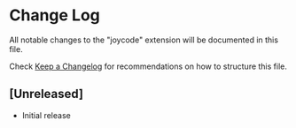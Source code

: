 # Change Log

All notable changes to the "joycode" extension will be documented in this file.

Check [Keep a Changelog](http://keepachangelog.com/) for recommendations on how to structure this file.

## [Unreleased]

- Initial release